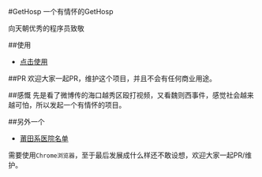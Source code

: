 #GetHosp
一个有情怀的GetHosp

向天朝优秀的程序员致敬

##使用
* [点击使用](http://fushenghua.github.io/GetHosp) 


##PR
欢迎大家一起PR，维护这个项目，并且不会有任何商业用途。

##感慨
先是看了微博传的海口越秀区殴打视频，又看魏则西事件，感觉社会越来越可怕，所以发起一个有情怀的项目。

##另外一个
* [莆田系医院名单](https://github.com/langhua9527/BlackheartedHospital/blob/master/README.md) 

需要使用`Chrome浏览器`，至于最后发展成什么样还不敢设想，欢迎大家一起PR/维护。

